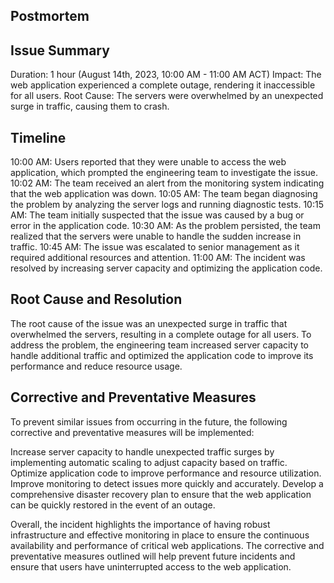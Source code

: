 ## Postmortem

## Issue Summary
Duration: 1 hour (August 14th, 2023, 10:00 AM - 11:00 AM ACT)
Impact: The web application experienced a complete outage, rendering it inaccessible for all users.
Root Cause: The servers were overwhelmed by an unexpected surge in traffic, causing them to crash.

## Timeline
10:00 AM: Users reported that they were unable to access the web application, which prompted the engineering team to investigate the issue.
10:02 AM: The team received an alert from the monitoring system indicating that the web application was down.
10:05 AM: The team began diagnosing the problem by analyzing the server logs and running diagnostic tests.
10:15 AM: The team initially suspected that the issue was caused by a bug or error in the application code.
10:30 AM: As the problem persisted, the team realized that the servers were unable to handle the sudden increase in traffic.
10:45 AM: The issue was escalated to senior management as it required additional resources and attention.
11:00 AM: The incident was resolved by increasing server capacity and optimizing the application code.

## Root Cause and Resolution
The root cause of the issue was an unexpected surge in traffic that overwhelmed the servers, resulting in a complete outage for all users. To address the problem, the engineering team increased server capacity to handle additional traffic and optimized the application code to improve its performance and reduce resource usage.

## Corrective and Preventative Measures
To prevent similar issues from occurring in the future, the following corrective and preventative measures will be implemented:

Increase server capacity to handle unexpected traffic surges by implementing automatic scaling to adjust capacity based on traffic.
Optimize application code to improve performance and resource utilization.
Improve monitoring to detect issues more quickly and accurately.
Develop a comprehensive disaster recovery plan to ensure that the web application can be quickly restored in the event of an outage.

Overall, the incident highlights the importance of having robust infrastructure and effective monitoring in place to ensure the continuous availability and performance of critical web applications. The corrective and preventative measures outlined will help prevent future incidents and ensure that users have uninterrupted access to the web application.
